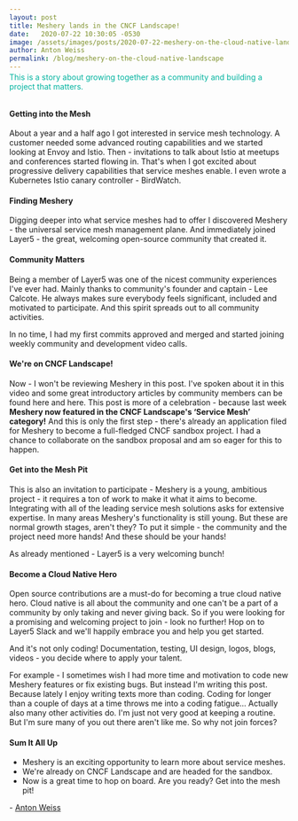 ```yaml
---
layout: post
title: Meshery lands in the CNCF Landscape!
date:   2020-07-22 10:30:05 -0530
image: /assets/images/posts/2020-07-22-meshery-on-the-cloud-native-landscape/cncf-meshery.png
author: Anton Weiss
permalink: /blog/meshery-on-the-cloud-native-landscape
---
```


<div class="center" style="color:#00b39f;position:relative;top:-12px;font-size:1.00em;">This is a story about growing together as a community and building a project that matters.</div>

#### Getting into the Mesh

About a year and a half ago I got interested in service mesh technology. A customer needed some advanced routing capabilities and we started looking at Envoy and Istio. Then - invitations to talk about Istio at meetups and conferences started flowing in. That's when I got excited about progressive delivery capabilities that service meshes enable. I even wrote a Kubernetes Istio canary controller - BirdWatch.

#### Finding Meshery

Digging deeper into what service meshes had to offer I discovered Meshery - the universal service mesh management plane. And immediately joined Layer5 - the great, welcoming open-source community that created it.

#### Community Matters

Being a member of Layer5 was one of the nicest community experiences I've ever had. Mainly thanks to community's founder and captain - Lee Calcote. He always makes sure everybody feels significant, included and motivated to participate. And this spirit spreads out to all community activities.

In no time, I had my first commits approved and merged and started joining weekly community and development video calls.

#### We're on CNCF Landscape!

Now - I won't be reviewing Meshery in this post. I've spoken about it in this video and some great introductory articles by community members can be found here and here. This post is more of a celebration - because last week **Meshery now featured in the CNCF Landscape's ‘Service Mesh’ category!**
And this is only the first step - there's already an application filed for Meshery to become a full-fledged CNCF sandbox project. I had a chance to collaborate on the sandbox proposal and am so eager for this to happen.

#### Get into the Mesh Pit

This is also an invitation to participate - Meshery is a young, ambitious project - it requires a ton of work to make it what it aims to become. Integrating with all of the leading service mesh solutions asks for extensive expertise. In many areas Meshery's functionality is still young. But these are normal growth stages, aren't they? To put it simple - the community and the project need more hands! And these should be your hands!

As already mentioned - Layer5 is a very welcoming bunch!

#### Become a Cloud Native Hero

Open source contributions are a must-do for becoming a true cloud native hero. Cloud native is all about the community and one can't be a part of a community by only taking and never giving back. So if you were looking for a promising and welcoming project to join - look no further! Hop on to Layer5 Slack and we'll happily embrace you and help you get started.

And it's not only coding! Documentation, testing, UI design, logos, blogs, videos - you decide where to apply your talent.

For example - I sometimes wish I had more time and motivation to code new Meshery features or fix existing bugs. But instead I'm writing this post. Because lately I enjoy writing texts more than coding. Coding for longer than a couple of days at a time throws me into a coding fatigue… Actually also many other activities do. I'm just not very good at keeping a routine. But I'm sure many of you out there aren't like me. So why not join forces?

#### Sum It All Up

* Meshery is an exciting opportunity to learn more about service meshes.
* We're already on CNCF Landscape and are headed for the sandbox.
* Now is a great time to hop on board. Are you ready? Get into the mesh pit!

\- [Anton Weiss](https://twitter.com/antweiss)
